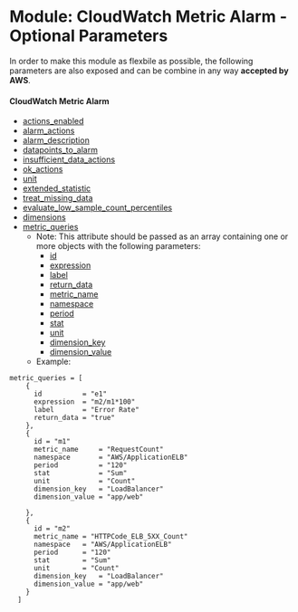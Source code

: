 # Module: CloudWatch Metric Alarm - Optional Parameters

In order to make this module as flexbile as possible, the following parameters are also exposed and can be combine in any way **accepted by AWS**.

#### CloudWatch Metric Alarm

- [actions_enabled](https://www.terraform.io/docs/providers/aws/r/cloudwatch_metric_alarm.html#actions_enabled)
- [alarm_actions](https://www.terraform.io/docs/providers/aws/r/cloudwatch_metric_alarm.html#alarm_actions)
- [alarm_description](https://www.terraform.io/docs/providers/aws/r/cloudwatch_metric_alarm.html#alarm_description)
- [datapoints_to_alarm](https://www.terraform.io/docs/providers/aws/r/cloudwatch_metric_alarm.html#datapoints_to_alarm)
- [insufficient_data_actions](https://www.terraform.io/docs/providers/aws/r/cloudwatch_metric_alarm.html#insufficient_data_actions)
- [ok_actions](https://www.terraform.io/docs/providers/aws/r/cloudwatch_metric_alarm.html#ok_actions)
- [unit](https://www.terraform.io/docs/providers/aws/r/cloudwatch_metric_alarm.html#unit)
- [extended_statistic](https://www.terraform.io/docs/providers/aws/r/cloudwatch_metric_alarm.html#extended_statistic)
- [treat_missing_data](https://www.terraform.io/docs/providers/aws/r/cloudwatch_metric_alarm.html#treat_missing_data)
- [evaluate_low_sample_count_percentiles](https://www.terraform.io/docs/providers/aws/r/cloudwatch_metric_alarm.html#evaluate_low_sample_count_percentiles)
- [dimensions](https://www.terraform.io/docs/providers/aws/r/cloudwatch_metric_alarm.html#dimensions)
- [metric_queries](https://www.terraform.io/docs/providers/aws/r/cloudwatch_metric_alarm.html#metric_query)
  - Note: This attribute should be passed as an array containing one or more objects with the following parameters:
    - [id](https://www.terraform.io/docs/providers/aws/r/cloudwatch_metric_alarm.html#id)
    - [expression](https://www.terraform.io/docs/providers/aws/r/cloudwatch_metric_alarm.html#expression)
    - [label](https://www.terraform.io/docs/providers/aws/r/cloudwatch_metric_alarm.html#label)
    - [return_data](https://www.terraform.io/docs/providers/aws/r/cloudwatch_metric_alarm.html#return_data)
    - [metric_name](https://www.terraform.io/docs/providers/aws/r/cloudwatch_metric_alarm.html#metric_name-1)
    - [namespace](https://www.terraform.io/docs/providers/aws/r/cloudwatch_metric_alarm.html#namespace-1)
    - [period](https://www.terraform.io/docs/providers/aws/r/cloudwatch_metric_alarm.html#period-1)
    - [stat](https://www.terraform.io/docs/providers/aws/r/cloudwatch_metric_alarm.html#stat)
    - [unit](https://www.terraform.io/docs/providers/aws/r/cloudwatch_metric_alarm.html#unit-1)
    - [dimension_key](https://www.terraform.io/docs/providers/aws/r/cloudwatch_metric_alarm.html#dimensions-1)
    - [dimension_value](https://www.terraform.io/docs/providers/aws/r/cloudwatch_metric_alarm.html#dimensions-1)
  - Example:

```
metric_queries = [
    {
      id          = "e1"
      expression  = "m2/m1*100"
      label       = "Error Rate"
      return_data = "true"
    },
    {
      id = "m1"
      metric_name     = "RequestCount"
      namespace       = "AWS/ApplicationELB"
      period          = "120"
      stat            = "Sum"
      unit            = "Count"
      dimension_key   = "LoadBalancer"
      dimension_value = "app/web"

    },
    {
      id = "m2"
      metric_name = "HTTPCode_ELB_5XX_Count"
      namespace   = "AWS/ApplicationELB"
      period      = "120"
      stat        = "Sum"
      unit        = "Count"
      dimension_key   = "LoadBalancer"
      dimension_value = "app/web"
    }
  ]
```
